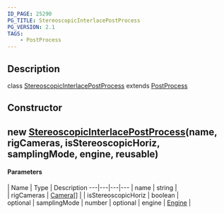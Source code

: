 ```yaml
---
ID_PAGE: 25290
PG_TITLE: StereoscopicInterlacePostProcess
PG_VERSION: 2.1
TAGS:
    - PostProcess
---
```

## Description

class [StereoscopicInterlacePostProcess](/classes/2.4/StereoscopicInterlacePostProcess) extends [PostProcess](/classes/2.4/PostProcess)



## Constructor

## new [StereoscopicInterlacePostProcess](/classes/2.4/StereoscopicInterlacePostProcess)(name, rigCameras, isStereoscopicHoriz, samplingMode, engine, reusable)



#### Parameters
 | Name | Type | Description
---|---|---|---
 | name | string |    
 | rigCameras | [Camera](/classes/2.4/Camera)[] | 
 | isStereoscopicHoriz | boolean |    
optional | samplingMode | number | 
optional | engine | [Engine](/classes/2.4/Engine) | 
